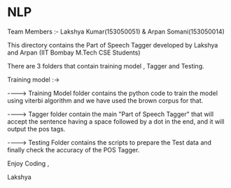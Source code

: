 # NLP

Team Members :- Lakshya Kumar(153050051) & Arpan Somani(153050014)

This directory contains the Part of Speech Tagger developed by Lakshya and Arpan (IIT Bombay M.Tech CSE Students)

There are 3 folders that contain training model , Tagger and Testing.

Training model :->

----> Training Model folder contains the python code to train the model using viterbi algorithm and we have used the brown corpus for that.

----> Tagger folder contain the main "Part of Speech Tagger" that will accept the sentence having a space followed by a dot in the end, and it will output the pos tags.

----> Testing Folder contains the scripts to prepare the Test data and finally check the accuracy of the POS Tagger.

Enjoy Coding ,

Lakshya
